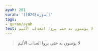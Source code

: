 ```yaml
---
ayah: 201
surah: '[[026|سورة]]'
tags:
- quran/ayah
text: لا يؤمنون به حتى يروا العذاب الأليم
---
```

> لا يؤمنون به حتى يروا العذاب الأليم
